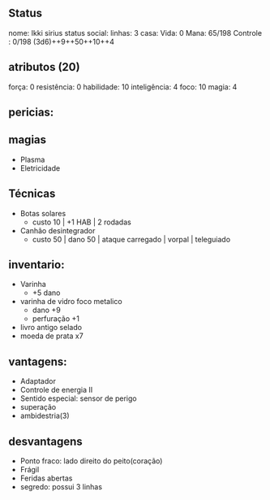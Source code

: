 ## Status
nome: Ikki sirius
status social:
linhas: 3
casa:
Vida: 0
Mana: 65/198
Controle : 0/198
(3d6)++9++50++10++4
## atributos (20)
força: 0
resistência: 0
habilidade: 10
inteligência: 4
foco: 10
magia: 4

## pericias:
## magias
- Plasma
- Eletricidade
## Técnicas
- Botas solares
	- custo 10 | +1 HAB | 2 rodadas
- Canhão desintegrador 
	- custo 50 | dano 50 | ataque carregado | vorpal | teleguiado

## inventario:
- Varinha 
	- +5 dano
- varinha de vidro foco metalico
	- dano +9
	- perfuração +1
- livro antigo selado
- moeda de prata x7

## vantagens:
- Adaptador
- Controle de energia II
- Sentido especial: sensor de perigo
- superação
- ambidestria(3)

## desvantagens
- Ponto fraco: lado direito do peito(coração)
- Frágil
- Feridas abertas
- segredo: possui 3 linhas